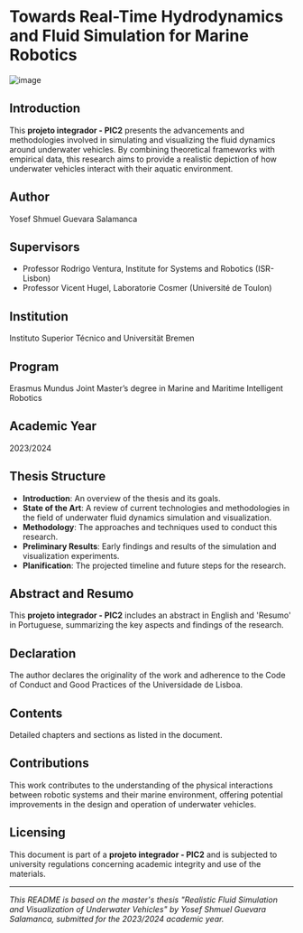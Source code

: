 # Towards Real-Time Hydrodynamics and Fluid Simulation for Marine Robotics
![image](https://github.com/YosefGuevara012/Towards-Real-Time-Hydrodynamics-and-Fluid-Simulation-for-Marine-Robotics/assets/54146941/6fdcffa1-374b-41df-962a-7a2b99fa93b5)

## Introduction
This **projeto integrador - PIC2** presents the advancements and methodologies involved in simulating and visualizing the fluid dynamics around underwater vehicles. By combining theoretical frameworks with empirical data, this research aims to provide a realistic depiction of how underwater vehicles interact with their aquatic environment.

## Author
Yosef Shmuel Guevara Salamanca

## Supervisors
- Professor Rodrigo Ventura, Institute for Systems and Robotics (ISR-Lisbon)
- Professor Vicent Hugel, Laboratorie Cosmer (Université de Toulon)

## Institution
Instituto Superior Técnico and Universität Bremen

## Program
Erasmus Mundus Joint Master’s degree in Marine and Maritime Intelligent Robotics

## Academic Year
2023/2024

## Thesis Structure
- **Introduction**: An overview of the thesis and its goals.
- **State of the Art**: A review of current technologies and methodologies in the field of underwater fluid dynamics simulation and visualization.
- **Methodology**: The approaches and techniques used to conduct this research.
- **Preliminary Results**: Early findings and results of the simulation and visualization experiments.
- **Planification**: The projected timeline and future steps for the research.

## Abstract and Resumo
This **projeto integrador - PIC2** includes an abstract in English and 'Resumo' in Portuguese, summarizing the key aspects and findings of the research.

## Declaration
The author declares the originality of the work and adherence to the Code of Conduct and Good Practices of the Universidade de Lisboa.

## Contents
Detailed chapters and sections as listed in the document.

## Contributions
This work contributes to the understanding of the physical interactions between robotic systems and their marine environment, offering potential improvements in the design and operation of underwater vehicles.

## Licensing
This document is part of a **projeto integrador - PIC2** and is subjected to university regulations concerning academic integrity and use of the materials. 

---

*This README is based on the master's thesis "Realistic Fluid Simulation and Visualization of Underwater Vehicles" by Yosef Shmuel Guevara Salamanca, submitted for the 2023/2024 academic year.*

